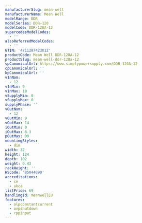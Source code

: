 ```yaml
---
manufacturerSlug: mean-well
manufacturerName: Mean Well
modelRange: DDR
modelSeries: DDR-120
modelCode: DDR-120A-12
supercedesModelCodes:
  - ''
alsoReferredModelCodes:
  - ''
GTIN: '4711287423012'
productCode: Mean Well DDR-120A-12
productSlug: mean-well-ddr-120a-12
spCanonicalUrl: https://www.simplypowersupply.com/DDR-120A-12
cpCanonicalUrl: ''
kpCanonicalUrl: ''
vInNom:
  - 12
vInMin: 9
vInMax: 18
vSupplyMin: 0
vSupplyMax: 0
supplyPhase: ''
vOutNom:
  - 12
vOutMin: 9
vOutMax: 14
iOutMin: 0
iOutMax: 8.3
pOutMax: 99
mountingStyles:
  - din
width: 32
height: 124
depth: 102
weight: 0.43
rackHeight: ''
HSCode: '85044090'
accreditations:
  - ce
  - ukca
listPrice: 69
handlingId: meanwellEU
features:
  - olpconstantcurrent
  - ovpshutdown
  - rppinput
---
```


